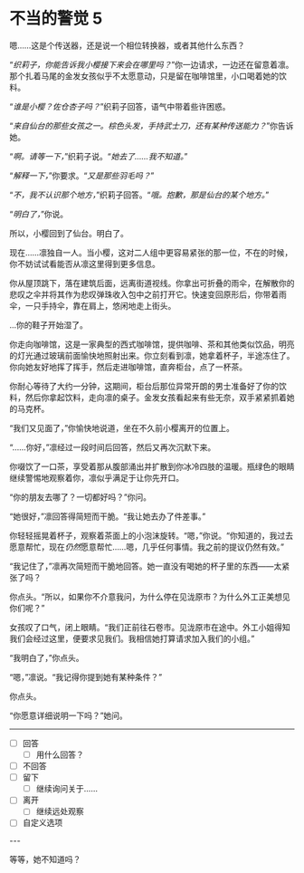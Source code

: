 # 不当的警觉 5

嗯……这是个传送器，还是说一个相位转换器，或者其他什么东西？

“*织莉子，你能告诉我小樱接下来会在哪里吗？*”你一边请求，一边还在留意着凛。那个扎着马尾的金发女孩似乎不太愿意动，只是留在咖啡馆里，小口喝着她的饮料。

“*谁是小樱？佐仓杏子吗？*”织莉子回答，语气中带着些许困惑。

“*来自仙台的那些女孩之一。棕色头发，手持武士刀，还有某种传送能力？*”你告诉她。

“*啊。请等一下，*”织莉子说。“*她去了……我不知道。*”

“*解释一下，*”你要求。“*又是那些羽毛吗？*”

“*不，我不认识那个地方，*”织莉子回答。“*哦。抱歉，那是仙台的某个地方。*”

“*明白了，*”你说。

所以，小樱回到了仙台。明白了。

现在……凛独自一人。当小樱，这对二人组中更容易紧张的那一位，不在的时候，你不妨试试看能否从凛这里得到更多信息。

你从屋顶跳下，落在建筑后面，远离街道视线。你拿出可折叠的雨伞，在解散你的悲叹之伞并将其作为悲叹弹珠收入包中之前打开它。快速变回原形后，你带着雨伞，一只手持伞，靠在肩上，悠闲地走上街头。

...你的鞋子开始湿了。

你走向咖啡馆，这是一家典型的西式咖啡馆，提供咖啡、茶和其他类似饮品，明亮的灯光通过玻璃前面愉快地照射出来。你立刻看到凛，她拿着杯子，半途冻住了。你向她友好地挥了挥手，然后走进咖啡馆，直奔柜台，点了一杯茶。

你耐心等待了大约一分钟，这期间，柜台后那位异常开朗的男士准备好了你的饮料，然后你拿起饮料，走向凛的桌子。金发女孩看起来有些无奈，双手紧紧抓着她的马克杯。

“我们又见面了，”你愉快地说道，坐在不久前小樱离开的位置上。

“……你好，”凛经过一段时间后回答，然后又再次沉默下来。

你啜饮了一口茶，享受着那从腹部涌出并扩散到你冰冷四肢的温暖。瓶绿色的眼睛继续警惕地观察着你，凛似乎满足于让你先开口。

“你的朋友去哪了？一切都好吗？”你问。

“她很好，”凛回答得简短而干脆。“我让她去办了件差事。”

你轻轻摇晃着杯子，观察着茶面上的小泡沫旋转。“嗯，”你说。“你知道的，我过去愿意帮忙，现在*仍然*愿意帮忙……嗯，几乎任何事情。我之前的提议仍然有效。”

“我记住了，”凛再次简短而干脆地回答。她一直没有喝她的杯子里的东西——太紧张了吗？

你点头。“所以，如果你不介意我问，为什么停在见泷原市？为什么外工正美想见你们呢？”

女孩叹了口气，闭上眼睛。“我们正前往石卷市。见泷原市在途中。外工小姐得知我们会经过这里，便要求见我们。我相信她打算请求加入我们的小组。”

“我明白了，”你点头。

“嗯，”凛说。“我记得你提到她有某种条件？”

你点头。

“你愿意详细说明一下吗？”她问。

---

- [ ] 回答
  - [ ] 用什么回答？
- [ ] 不回答
- [ ] 留下
  - [ ] 继续询问关于……
- [ ] 离开
  - [ ] 继续远处观察
- [ ] 自定义选项

---​

等等，她不知道吗？
